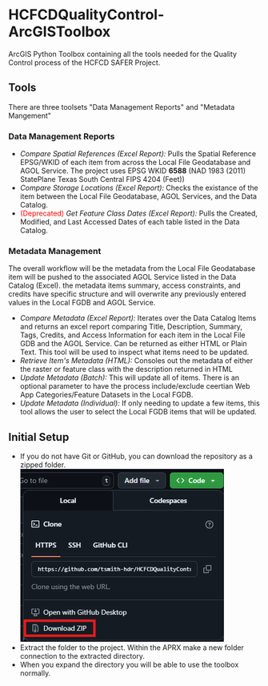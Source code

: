 # HCFCDQualityControl-ArcGISToolbox
ArcGIS Python Toolbox containing all the tools needed for the Quality Control process of the HCFCD SAFER Project.

## Tools
There are three toolsets "Data Management Reports" and "Metadata Mangement"

### Data Management Reports
- <i>Compare Spatial References (Excel Report):</i> Pulls the Spatial Reference EPSG/WKID of each item from across the Local File Geodatabase and  AGOL Service. The project uses EPSG WKID <b>6588</b> (NAD 1983 (2011) StatePlane Texas South Central FIPS 4204 (Feet))
- <i>Compare Storage Locations (Excel Report):</i> Checks the existance of the item between the Local File Geodatabase, AGOL Services, and the Data Catalog.
- <span style="color:red">(Deprecated) </span><i>Get Feature Class Dates (Excel Report):</i> Pulls the Created, Modified, and Last Accessed Dates of each table listed in the Data Catalog. 

### Metadata Management
The overall workflow will be the metadata from the Local File Geodatabase item will be pushed to the associated AGOL Service listed in the Data Catalog (Excel). the metadata items summary, access constraints, and credits have specific structure and will overwrite any previously entered values in the Local FGDB and AGOL Service. 
- <i>Compare Metadata (Excel Report):</i> Iterates over the Data Catalog Items and returns an excel report comparing Title, Description, Summary, Tags, Credits, and Access Information for each item in the Local File GDB and the AGOL Service. Can be returned as either HTML or Plain Text. This tool will be used to inspect what items need to be updated.
- <i>Retrieve Item's Metadata (HTML):</i> Consoles out the metadata of either the raster or feature class with the description returned in HTML
- <i>Update Metadata (Batch):</i> This will update all of items. There is an optional parameter to have the process include/exclude ceertian Web App Categories/Feature Datasets in the Local FGDB.
- <i>Update Metadata (Individual):</i> If only needing to update a few items, this tool allows the user to select the Local FGDB items that will be updated.

## Initial Setup
- If you do not have Git or GitHub, you can download the repository as a zipped folder. \
![](docs/image.png)
- Extract the folder to the project. 
Within the APRX make a new folder connection to the extracted directory. 
- When you expand the directory you will be able to use the toolbox normally.

